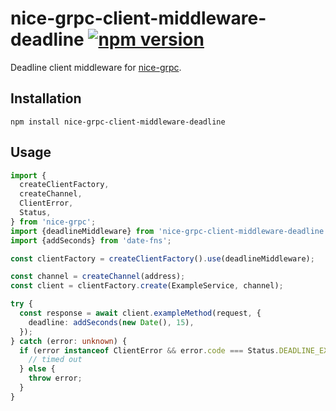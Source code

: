 # nice-grpc-client-middleware-deadline [![npm version][npm-image]][npm-url]

Deadline client middleware for
[nice-grpc](https://github.com/deeplay-io/nice-grpc).

## Installation

```
npm install nice-grpc-client-middleware-deadline
```

## Usage

```ts
import {
  createClientFactory,
  createChannel,
  ClientError,
  Status,
} from 'nice-grpc';
import {deadlineMiddleware} from 'nice-grpc-client-middleware-deadline';
import {addSeconds} from 'date-fns';

const clientFactory = createClientFactory().use(deadlineMiddleware);

const channel = createChannel(address);
const client = clientFactory.create(ExampleService, channel);

try {
  const response = await client.exampleMethod(request, {
    deadline: addSeconds(new Date(), 15),
  });
} catch (error: unknown) {
  if (error instanceof ClientError && error.code === Status.DEADLINE_EXCEEDED) {
    // timed out
  } else {
    throw error;
  }
}
```

[npm-image]: https://badge.fury.io/js/nice-grpc-client-middleware-deadline.svg
[npm-url]: https://badge.fury.io/js/nice-grpc-client-middleware-deadline
